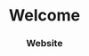 <h1 style="text-align: center;"> Welcome </h1>

<h3 style="text-align: center;"> <a ref=https://thomasmichaelkane.github.io/tomkane/>Website</a></h3>
